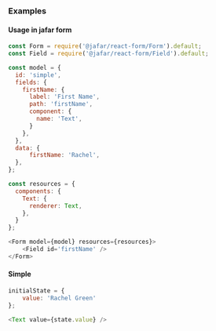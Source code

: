 <h3>Examples</h3>

<h4>Usage in jafar form</h4>

```javascript
const Form = require('@jafar/react-form/Form').default;
const Field = require('@jafar/react-form/Field').default;

const model = {
  id: 'simple',
  fields: {
    firstName: {
      label: 'First Name',
      path: 'firstName',
      component: {
        name: 'Text',
      }
    },
  },
  data: {
      firstName: 'Rachel', 
  },
};

const resources = {
  components: { 
    Text: {
      renderer: Text,
    }, 
  }
};

<Form model={model} resources={resources}>
    <Field id='firstName' />
</Form>
```

<h4>Simple</h4>

```javascript
initialState = { 
    value: 'Rachel Green'
};

<Text value={state.value} />
```
